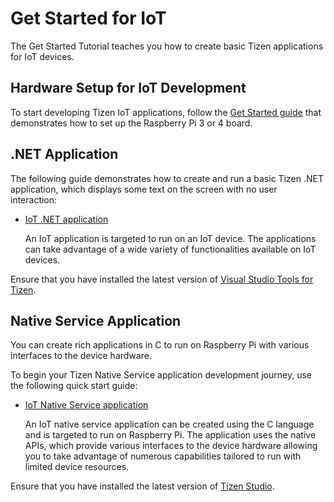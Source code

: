 # Get Started for IoT

The Get Started Tutorial teaches you how to create basic Tizen applications for IoT devices.

## Hardware Setup for IoT Development

To start developing Tizen IoT applications, follow the [Get Started guide](http://tizenschool.org/tutorial/191/) that demonstrates how to set up the Raspberry Pi 3 or 4 board.

## .NET Application

The following guide demonstrates how to create and run a basic Tizen .NET application, which displays some text on the screen with no user interaction:

- [IoT .NET application](../dotnet/get-started/iot/first-app.md)

	An IoT application is targeted to run on an IoT device. The applications can take advantage of a wide variety of functionalities available on IoT devices.

Ensure that you have installed the latest version of [Visual Studio Tools for Tizen](../vstools/install.md).

## Native Service Application

You can create rich applications in C to run on Raspberry Pi with various interfaces to the device hardware.

To begin your Tizen Native Service application development journey, use the following quick start guide:

- [IoT Native Service application](../native/get-started/iot/first-app.md)

    An IoT native service application can be created using the C language and is targeted to run on Raspberry Pi. The application uses the native APIs, which provide various interfaces to the device hardware allowing you to take advantage of numerous capabilities tailored to run with limited device resources.

Ensure that you have installed the latest version of [Tizen Studio](../tizen-studio/index.md).
